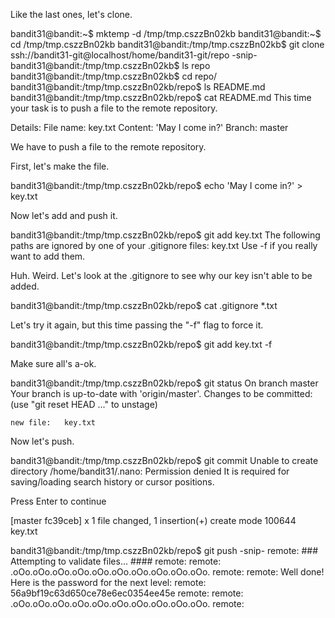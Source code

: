 Like the last ones, let's clone.

bandit31@bandit:~$ mktemp -d
/tmp/tmp.cszzBn02kb
bandit31@bandit:~$ cd /tmp/tmp.cszzBn02kb
bandit31@bandit:/tmp/tmp.cszzBn02kb$ git clone ssh://bandit31-git@localhost/home/bandit31-git/repo
-snip-
bandit31@bandit:/tmp/tmp.cszzBn02kb$ ls
repo
bandit31@bandit:/tmp/tmp.cszzBn02kb$ cd repo/
bandit31@bandit:/tmp/tmp.cszzBn02kb/repo$ ls
README.md
bandit31@bandit:/tmp/tmp.cszzBn02kb/repo$ cat README.md 
This time your task is to push a file to the remote repository.

Details:
    File name: key.txt
    Content: 'May I come in?'
    Branch: master



We have to push a file to the remote repository.

First, let's make the file.

bandit31@bandit:/tmp/tmp.cszzBn02kb/repo$ echo 'May I come in?' > key.txt

Now let's add and push it.

bandit31@bandit:/tmp/tmp.cszzBn02kb/repo$ git add key.txt 
The following paths are ignored by one of your .gitignore files:
key.txt
Use -f if you really want to add them.

Huh. Weird. Let's look at the .gitignore to see why our key isn't able to be
added.

bandit31@bandit:/tmp/tmp.cszzBn02kb/repo$ cat .gitignore 
*.txt

Let's try it again, but this time passing the "-f" flag to force it.

bandit31@bandit:/tmp/tmp.cszzBn02kb/repo$ git add key.txt -f

Make sure all's a-ok.

bandit31@bandit:/tmp/tmp.cszzBn02kb/repo$ git status
On branch master
Your branch is up-to-date with 'origin/master'.
Changes to be committed:
  (use "git reset HEAD <file>..." to unstage)

	new file:   key.txt



Now let's push.

bandit31@bandit:/tmp/tmp.cszzBn02kb/repo$ git commit
Unable to create directory /home/bandit31/.nano: Permission denied
It is required for saving/loading search history or cursor positions.

Press Enter to continue

[master fc39ceb] x
 1 file changed, 1 insertion(+)
 create mode 100644 key.txt



bandit31@bandit:/tmp/tmp.cszzBn02kb/repo$ git push
-snip-
remote: ### Attempting to validate files... ####
remote: 
remote: .oOo.oOo.oOo.oOo.oOo.oOo.oOo.oOo.oOo.oOo.
remote: 
remote: Well done! Here is the password for the next level:
remote: 56a9bf19c63d650ce78e6ec0354ee45e
remote: 
remote: .oOo.oOo.oOo.oOo.oOo.oOo.oOo.oOo.oOo.oOo.
remote:
